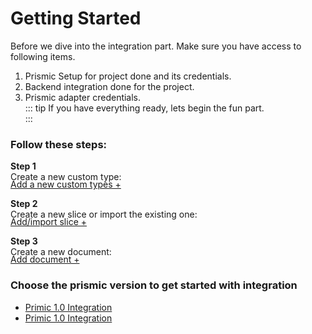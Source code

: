 # Getting Started
Before we dive into the integration part.
Make sure you have access to following items.  
  1. Prismic Setup for project done and its credentials.  
  2. Backend integration done for the project.  
  3. Prismic adapter credentials.  
::: tip 
If you have everything ready, lets begin the fun part.  
:::


### Follow these steps:

**Step 1**   
Create a new custom type: 
<a href="common-terms-and-code-snippets/custom-types.html#create-a-new-custom-types" class="green-link" style="display: block;margin-top:-5px">Add a new custom types +</a>

**Step 2**    
Create a new slice or import the existing one: 
<a href="common-terms-and-code-snippets/slices.html#create-a-new-slice" class="green-link" style="display: block;margin-top:-5px">Add/import slice +</a>

**Step 3**   
Create a new document: 
<a href="common-terms-and-code-snippets/documents.html#create-a-new-document" class="green-link" style="display: block;margin-top:-5px">Add document +</a>


### Choose the prismic version to get started with integration

- <a class="green-link" href="prismic-1.0/code-integration">Primic 1.0 Integration</a> 
- <a class="green-link" href="prismic-1.0/code-integration">Primic 1.0 Integration</a> 
